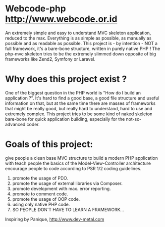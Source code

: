 Webcode-php http://www.webcode.or.id
====================================



An extremely simple and easy to understand MVC skeleton application, reduced to the max. Everything is as simple as possible, as manually as possible and as readable as possible. This project is - by intention - NOT a full framework, it's a bare-bone structure, written in purely native PHP ! The php-mvc skeleton tries to be the extremely slimmed down opposite of big frameworks like Zend2, Symfony or Laravel.

Why does this project exist ?
=============================

One of the biggest question in the PHP world is "How do I build an application ?". It's hard to find a good base, a good file structure and useful information on that, but at the same time there are masses of frameworks that might be really good, but really hard to understand, hard to use and extremely complex. This project tries to be some kind of naked skeleton bare-bone for quick application building, especially for the not-so-advanced coder.

Goals of this project:
======================
give people a clean base MVC structure to build a modern PHP application with
teach people the basics of the Model-View-Controller architecture
encourage people to code according to PSR 1/2 coding guidelines.

1. promote the usage of PDO.
2. promote the usage of external libraries via Composer.
3. promote development with max. error reporting.
4. promote to comment code.
5. promote the usage of OOP code.
6. using only native PHP code.
7. SO PEOPLE DON'T HAVE TO LEARN A FRAMEWORK...

Inspiring by Panique, http://www.dev-metal.com
